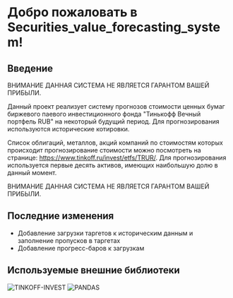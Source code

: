 # Добро пожаловать в Securities_value_forecasting_system!

## Введение

ВНИМАНИЕ ДАННАЯ СИСТЕМА НЕ ЯВЛЯЕТСЯ ГАРАНТОМ ВАШЕЙ ПРИБЫЛИ. 

Данный проект реализует систему прогнозов стоимости ценных бумаг биржевого паевого инвестиционного фонда "Тинькофф Вечный портфель RUB" на некоторый будущий период. Для прогнозирования используются исторические котировки.

Список облигаций, металлов, акций компаний по стоимостям которых происходит прогнозирование стоимости можно посмотреть на странице: https://www.tinkoff.ru/invest/etfs/TRUR/. Для прогнозирования используется первые десять активов, имеющих наибольшую долю в данный момент.



ВНИМАНИЕ ДАННАЯ СИСТЕМА НЕ ЯВЛЯЕТСЯ ГАРАНТОМ ВАШЕЙ ПРИБЫЛИ. 


## Последние изменения

<ul>
   <li>Добавление загрузки таргетов к историческим данным и заполнение пропусков в таргетах</li>
   <li>Добавление прогресс-баров к загрузкам</li>
</ul>

## Используемые внешние библиотеки

![TINKOFF-INVEST](https://img.shields.io/badge/TINKOFF_INVEST-0.1.1-090909??style=flat-square&logo=TINKOFF-INVEST)
![PANDAS](https://img.shields.io/badge/PANDAS-1.5.3-090909??style=flat-square&logo=PANDAS)